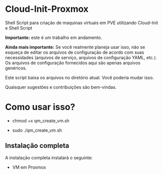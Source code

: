 # Cloud-Init-Proxmox
Shell Script para criação de maquinas virtuais em PVE utilizando Cloud-Init e Shell Script

**Importante:** este é um trabalho em andamento.

**Ainda mais importante:** Se você realmente planeja usar isso, não se esqueça de editar os arquivos de configuração de acordo com suas necessidades (arquivos de serviço, arquivos de configuração YAML, etc.). Os arquivos de configuração fornecidos aqui são apenas arquivos genéricos.

Este script baixa os arquivos no diretório atual. Você poderia mudar isso.

Quaisquer sugestões e contribuições são bem-vindas.

# Como usar isso?

* chmod +x qm_create_vm.sh

* sudo ./qm_create_vm.sh

## Instalação completa

A instalação completa instalará o seguinte:

* VM em Proxmox



